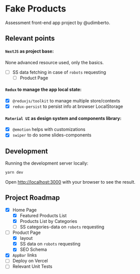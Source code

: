 # Fake Products

Assessment front-end app project by @udimberto.

## Relevant points

#### `NextJS` as project base:

None advanced resource used, only the basics.
- [ ] SS data fetching in case of `robots` requesting
  - [ ] Product Page

#### `Redux` to manage the app local state:

- [x] `@reduxjs/toolkit` to manage multiple store/contexts
- [x] `redux-persist` to persist info at browser LocalStorage

#### `Material UI` as design system and components library:

- [x] `@emotion` helps with customizations
- [x] `swiper` to do some slides-components

## Development

Running the development server locally:

```bash
yarn dev
```

Open [http://localhost:3000](http://localhost:3000) with your browser to see the result.

## Project Roadmap

- [x] Home Page
  - [x] Featured Products List
  - [x] Products List by Categories
  - [ ] SS categories-data on `robots` requesting
- [ ] Product Page
  - [x] layout
  - [x] SS data on `robots` requesting
  - [x] SEO Schema
- [x] `AppBar` links
- [ ] Deploy on Vercel
- [ ] Relevant Unit Tests
